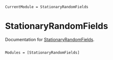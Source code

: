 ```@meta
CurrentModule = StationaryRandomFields
```

# StationaryRandomFields

Documentation for [StationaryRandomFields](https://github.com/EHTJulia/StationaryRandomFields.jl).

```@index
```

```@autodocs
Modules = [StationaryRandomFields]
```
